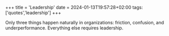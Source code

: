 +++
title = 'Leadership'
date = 2024-01-13T19:57:28+02:00
tags: ['quotes','leadership']
+++

Only three things happen naturally in organizations: friction, confusion, and underperformance. Everything else requires leadership.
